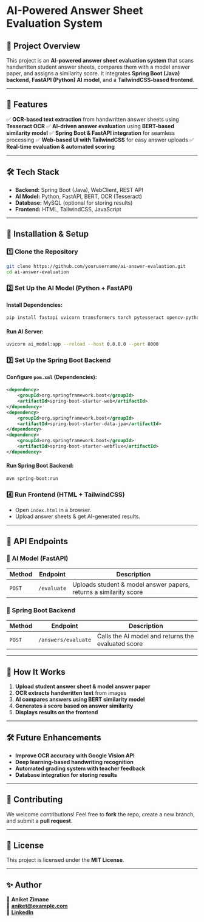 # AI-Powered Answer Sheet Evaluation System

## 📌 Project Overview
This project is an **AI-powered answer sheet evaluation system** that scans handwritten student answer sheets, compares them with a model answer paper, and assigns a similarity score. It integrates **Spring Boot (Java) backend**, **FastAPI (Python) AI model**, and a **TailwindCSS-based frontend**.

---

## 🎯 Features
✅ **OCR-based text extraction** from handwritten answer sheets using **Tesseract OCR**
✅ **AI-driven answer evaluation** using **BERT-based similarity model**
✅ **Spring Boot & FastAPI integration** for seamless processing
✅ **Web-based UI with TailwindCSS** for easy answer uploads
✅ **Real-time evaluation & automated scoring**

---

## 🛠 Tech Stack
- **Backend:** Spring Boot (Java), WebClient, REST API
- **AI Model:** Python, FastAPI, BERT, OCR (Tesseract)
- **Database:** MySQL (optional for storing results)
- **Frontend:** HTML, TailwindCSS, JavaScript

---

## 🚀 Installation & Setup
### **1️⃣ Clone the Repository**
```bash
git clone https://github.com/yourusername/ai-answer-evaluation.git
cd ai-answer-evaluation
```

### **2️⃣ Set Up the AI Model (Python + FastAPI)**
#### **Install Dependencies:**
```bash
pip install fastapi uvicorn transformers torch pytesseract opencv-python scikit-learn numpy
```

#### **Run AI Server:**
```bash
uvicorn ai_model:app --reload --host 0.0.0.0 --port 8000
```

### **3️⃣ Set Up the Spring Boot Backend**
#### **Configure `pom.xml` (Dependencies):**
```xml
<dependency>
    <groupId>org.springframework.boot</groupId>
    <artifactId>spring-boot-starter-web</artifactId>
</dependency>
<dependency>
    <groupId>org.springframework.boot</groupId>
    <artifactId>spring-boot-starter-data-jpa</artifactId>
</dependency>
<dependency>
    <groupId>org.springframework.boot</groupId>
    <artifactId>spring-boot-starter-webflux</artifactId>
</dependency>
```

#### **Run Spring Boot Backend:**
```bash
mvn spring-boot:run
```

### **4️⃣ Run Frontend (HTML + TailwindCSS)**
- Open `index.html` in a browser.
- Upload answer sheets & get AI-generated results.

---

## 📌 API Endpoints
### **🔹 AI Model (FastAPI)**
| Method | Endpoint | Description |
|--------|---------|-------------|
| `POST` | `/evaluate` | Uploads student & model answer papers, returns a similarity score |

### **🔹 Spring Boot Backend**
| Method | Endpoint | Description |
|--------|---------|-------------|
| `POST` | `/answers/evaluate` | Calls the AI model and returns the evaluated score |

---

## 🎯 How It Works
1. **Upload student answer sheet & model answer paper**
2. **OCR extracts handwritten text** from images
3. **AI compares answers using BERT similarity model**
4. **Generates a score based on answer similarity**
5. **Displays results on the frontend**

---

## 🛠 Future Enhancements
- **Improve OCR accuracy with Google Vision API**
- **Deep learning-based handwriting recognition**
- **Automated grading system with teacher feedback**
- **Database integration for storing results**

---

## 🤝 Contributing
We welcome contributions! Feel free to **fork** the repo, create a new branch, and submit a **pull request**.

---

## 📜 License
This project is licensed under the **MIT License**.

---

## ✨ Author
👤 **Aniket Zimane**  
📧 **aniket@example.com**  
🔗 **[LinkedIn](https://linkedin.com/in/aniket-zimane)**  

